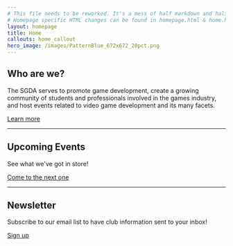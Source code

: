 ```yaml
---
# This file needs to be reworked. It's a mess of half markdown and half HTML.
# Homepage specific HTML changes can be found in homepage.html & home.html 
layout: homepage
title: Home
callouts: home_callout
hero_image: /images/PatternBlue_672x672_20pct.png
---
```


## Who are we?
The SGDA serves to promote game development, create a growing community of students and professionals involved in the games industry, and host events related to video game development and its many facets.

<!-- I give up. I'm doing the link in HTML -->
<a href="/about/" class="link">
    Learn more
    <i class="fa fa-arrow-right" aria-hidden="true"></i>
</a>

<div class="is-hidden-desktop">
<!-- Mobile site only -->
<hr>
<h2>Upcoming Events</h2>
<p>See what we've got in store!</p>
<a href="/events/" class="link">
    Come to the next one
    <i class="fa fa-arrow-right" aria-hidden="true"></i>
</a>

<hr>
<h2>Newsletter</h2>
<p>Subscribe to our email list to have club information sent to your inbox!</p>
<a href="https://wordpress.us9.list-manage.com/subscribe?u=f921145fe669f08c3392649e5&id=c6d0adccd5" class="link">
    Sign up
    <i class="fa fa-arrow-right" aria-hidden="true"></i>
</a>

</div>

